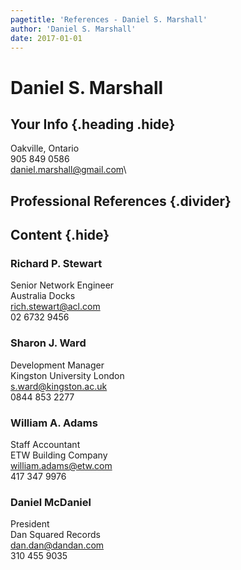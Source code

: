 ```yaml
---
pagetitle: 'References - Daniel S. Marshall'
author: 'Daniel S. Marshall'
date: 2017-01-01
---
```


# Daniel S. Marshall
## Your Info {.heading .hide}
Oakville, Ontario\
905 849 0586\
daniel.marshall@gmail.com\

## Professional References {.divider}

## Content {.hide}
### Richard P. Stewart
Senior Network Engineer\
Australia Docks\
rich.stewart@acl.com\
02 6732 9456

### Sharon J. Ward
Development Manager\
Kingston University London\
s.ward@kingston.ac.uk\
0844 853 2277

### William A. Adams
Staff Accountant\
ETW Building Company\
william.adams@etw.com\
417 347 9976

### Daniel McDaniel
President\
Dan Squared Records\
dan.dan@dandan.com\
310 455 9035
